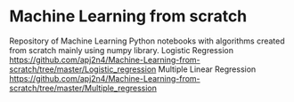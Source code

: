 # Machine Learning from scratch
Repository of Machine Learning Python notebooks with algorithms created from scratch mainly using numpy library.
Logistic Regression https://github.com/apj2n4/Machine-Learning-from-scratch/tree/master/Logistic_regression
Multiple Linear Regression https://github.com/apj2n4/Machine-Learning-from-scratch/tree/master/Multiple_regression
